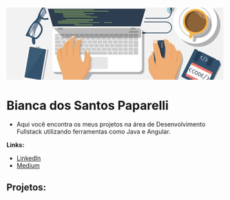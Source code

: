 <p align="center">
  <img src="header_linguagens_programacao_web.jpg" >
</p>

# Bianca dos Santos Paparelli


* Aqui você encontra os meus projetos na área de Desenvolvimento Fullstack utilizando ferramentas como Java e Angular.

**Links:**
* [LinkedIn](https://www.linkedin.com/in/bianca-dos-santos-paparelli-23b471204/)
* [Medium]()


## Projetos:
